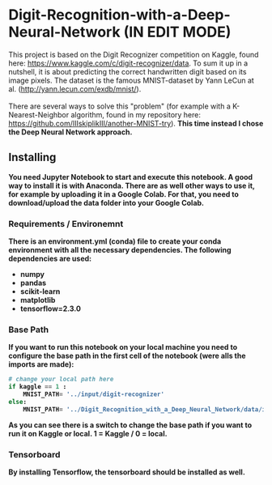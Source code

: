 # Digit-Recognition-with-a-Deep-Neural-Network (IN EDIT MODE)
This project is based on the Digit Recognizer competition on Kaggle, found here: https://www.kaggle.com/c/digit-recognizer/data.
To sum it up in a nutshell, it is about predicting the correct handwritten digit based on its image pixels. The dataset is the famous MNIST-dataset by Yann LeCun at al. (http://yann.lecun.com/exdb/mnist/). 
<br>
<br>
There are several ways to solve this "problem" (for example with a K-Nearest-Neighbor algorithm, found in my repository here: https://github.com/IIIskiplikIII/another-MNIST-try). 
<b>This time instead I chose the Deep Neural Network approach.<b>

## Installing
You need Jupyter Notebook to start and execute this notebook. A good way to install it is with Anaconda. 
There are as well other ways to use it, for example by uploading it in a Google Colab. 
For that, you need to download/upload the data folder into your Google Colab.

### Requirements / Environemnt
There is an environment.yml (conda) file to create your conda environment with all the necessary dependencies. The following dependencies are used:
  - numpy
  - pandas
  - scikit-learn
  - matplotlib
  - tensorflow=2.3.0

### Base Path
If you want to run this notebook on your local machine you need to configure the base path in the first cell of the notebook (were alls the imports are made):

```python
# change your local path here
if kaggle == 1 :
    MNIST_PATH= '../input/digit-recognizer'
else:
    MNIST_PATH= '../Digit_Recognition_with_a_Deep_Neural_Network/data/input/digit-recognizer'
```

As you can see there is a switch to change the base path if you want to run it on Kaggle or local. 1 = Kaggle / 0 = local.

### Tensorboard
By installing Tensorflow, the tensorboard should be installed as well.

